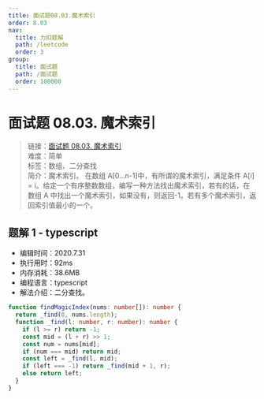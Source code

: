 ```yaml
---
title: 面试题08.03.魔术索引
order: 8.03
nav:
  title: 力扣题解
  path: /leetcode
  order: 3
group:
  title: 面试题
  path: /面试题
  order: 100000
---
```


# 面试题 08.03. 魔术索引

> 链接：[面试题 08.03. 魔术索引](https://leetcode-cn.com/problems/magic-index-lcci/)  
> 难度：简单  
> 标签：数组、二分查找  
> 简介：魔术索引。 在数组 A[0...n-1]中，有所谓的魔术索引，满足条件 A[i] = i。给定一个有序整数数组，编写一种方法找出魔术索引，若有的话，在数组 A 中找出一个魔术索引，如果没有，则返回-1。若有多个魔术索引，返回索引值最小的一个。

## 题解 1 - typescript

- 编辑时间：2020.7.31
- 执行用时：92ms
- 内存消耗：38.6MB
- 编程语言：typescript
- 解法介绍：二分查找。

```typescript
function findMagicIndex(nums: number[]): number {
  return _find(0, nums.length);
  function _find(l: number, r: number): number {
    if (l >= r) return -1;
    const mid = (l + r) >> 1;
    const num = nums[mid];
    if (num === mid) return mid;
    const left = _find(l, mid);
    if (left === -1) return _find(mid + 1, r);
    else return left;
  }
}
```
